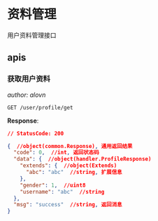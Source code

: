 # 资料管理

用户资料管理接口

## apis

### 获取用户资料

*author: alovn*

```text
GET /user/profile/get
```



**Response**:

```json
// StatusCode: 200

{  //object(common.Response), 通用返回结果
  "code": 0,  //int, 返回状态码
  "data": {  //object(handler.ProfileResponse)
    "extends": {  //object(Extends)
      "abc": "abc"  //string, 扩展信息
    },
    "gender": 1,  //uint8
    "username": "abc"  //string
  },
  "msg": "success"  //string, 返回消息
}
```
